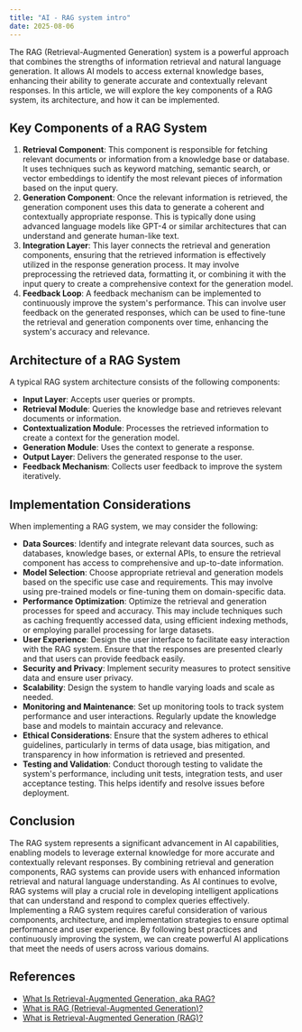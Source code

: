 ```yaml
---
title: "AI - RAG system intro"
date: 2025-08-06
---
```

The RAG (Retrieval-Augmented Generation) system is a powerful approach that combines the strengths of information retrieval and natural language generation. 
It allows AI models to access external knowledge bases, enhancing their ability to generate accurate and contextually relevant responses.
In this article, we will explore the key components of a RAG system, its architecture, and how it can be implemented.
## Key Components of a RAG System
1. **Retrieval Component**: This component is responsible for fetching relevant documents or information from a knowledge base or database. It uses techniques such as keyword matching, semantic search, or vector embeddings to identify the most relevant pieces of information based on the input query.
2. **Generation Component**: Once the relevant information is retrieved, the generation component uses this data to generate a coherent and contextually appropriate response. This is typically done using advanced language models like GPT-4 or similar architectures that can understand and generate human-like text.
3. **Integration Layer**: This layer connects the retrieval and generation components, ensuring that the retrieved information is effectively utilized in the response generation process. It may involve preprocessing the retrieved data, formatting it, or combining it with the input query to create a comprehensive context for the generation model.
4. **Feedback Loop**: A feedback mechanism can be implemented to continuously improve the system's performance. This can involve user feedback on the generated responses, which can be used to fine-tune the retrieval and generation components over time, enhancing the system's accuracy and relevance.
## Architecture of a RAG System
A typical RAG system architecture consists of the following components:
- **Input Layer**: Accepts user queries or prompts.
- **Retrieval Module**: Queries the knowledge base and retrieves relevant documents or information.
- **Contextualization Module**: Processes the retrieved information to create a context for the generation model.
- **Generation Module**: Uses the context to generate a response.
- **Output Layer**: Delivers the generated response to the user.
- **Feedback Mechanism**: Collects user feedback to improve the system iteratively.
## Implementation Considerations
When implementing a RAG system, we may consider the following:
- **Data Sources**: Identify and integrate relevant data sources, such as databases, knowledge bases, or external APIs, to ensure the retrieval component has access to comprehensive and up-to-date information.
- **Model Selection**: Choose appropriate retrieval and generation models based on the specific use case and requirements. This may involve using pre-trained models or fine-tuning them on domain-specific data.
- **Performance Optimization**: Optimize the retrieval and generation processes for speed and accuracy. This may include techniques such as caching frequently accessed data, using efficient indexing methods, or employing parallel processing for large datasets.
- **User Experience**: Design the user interface to facilitate easy interaction with the RAG system. Ensure that the responses are presented clearly and that users can provide feedback easily.
- **Security and Privacy**: Implement security measures to protect sensitive data and ensure user privacy.
- **Scalability**: Design the system to handle varying loads and scale as needed.
- **Monitoring and Maintenance**: Set up monitoring tools to track system performance and user interactions. Regularly update the knowledge base and models to maintain accuracy and relevance.
- **Ethical Considerations**: Ensure that the system adheres to ethical guidelines, particularly in terms of data usage, bias mitigation, and transparency in how information is retrieved and presented.
- **Testing and Validation**: Conduct thorough testing to validate the system's performance, including unit tests, integration tests, and user acceptance testing. This helps identify and resolve issues before deployment.
## Conclusion
The RAG system represents a significant advancement in AI capabilities, enabling models to leverage external knowledge for more accurate and contextually relevant responses. By combining retrieval and generation components, RAG systems can provide users with enhanced information retrieval and natural language understanding. As AI continues to evolve, RAG systems will play a crucial role in developing intelligent applications that can understand and respond to complex queries effectively. Implementing a RAG system requires careful consideration of various components, architecture, and implementation strategies to ensure optimal performance and user experience. By following best practices and continuously improving the system, we can create powerful AI applications that meet the needs of users across various domains. 
## References
- [What Is Retrieval-Augmented Generation, aka RAG?](https://blogs.nvidia.com/blog/what-is-retrieval-augmented-generation/)
- [What is RAG (Retrieval-Augmented Generation)?](https://aws.amazon.com/what-is/retrieval-augmented-generation/)
- [What is Retrieval-Augmented Generation (RAG)?](https://cloud.google.com/use-cases/retrieval-augmented-generation)